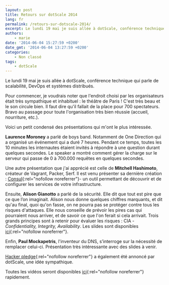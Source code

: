 ```yaml
---
layout: post
title: Retours sur dotScale 2014
lang: fr
permalink: /retours-sur-dotscale-2014/
excerpt: Le lundi 19 mai je suis allée à dotScale, conférence technique qui parle de scalabilité, DevOps et systèmes distribués.
authors:
    - marie
date: '2014-06-04 15:27:59 +0200'
date_gmt: '2014-06-04 13:27:59 +0200'
categories:
    - Non classé
tags:
    - dotScale
---
```


Le lundi 19 mai je suis allée à dotScale, conférence technique qui parle de scalabilité, DevOps et systèmes distribués.

Pour commencer, je voudrais noter que l'endroit choisi par les organisateurs était très sympathique et inhabituel : le théâtre de Paris ! C'est très beau et le son circule bien. Il faut dire qu'il fallait de la place pour 700 spectateurs. Bravo au passage pour toute l'organisation très bien réussie (accueil, nourriture, etc.).

Voici un petit condensé des présentations qui m'ont le plus intéressée.

**Laurence Moroney** a parlé de boys band. Notamment de One Direction qui a organisé un événement qui a duré 7 heures. Pendant ce temps, toutes les 10 minutes les internautes étaient invités à répondre à une question durant quelques secondes. Le speaker a montré comment gérer la charge sur le serveur qui passe de 0 à 700.000 requêtes en quelques secondes.

Une autre présentation que j'ai apprécié est celle de **Mitchell Hashimoto**, créateur de Vagrant, Packer, Serf. Il est venu présenter sa dernière création : [Consul](http://www.consul.io/){:rel="nofollow noreferrer"}- un outil permettant de découvrir et de configurer les services de votre infrastructure.

Ensuite, **Alison Gianotto** a parlé de la sécurité. Elle dit que tout est pire que ce que l’on imaginait. Alison nous donne quelques chiffres marquants, et dit qu'au final, quoi qu'on fasse, on ne pourra pas se protéger contre tous les risques d'attaques. Elle nous conseille de prévoir les pires cas qui pourraient nous arriver, et de savoir ce que l'on ferait si cela arrivait. Trois grands principes sont à retenir pour évaluer les risques : CIA - *Confidentiality, Integrity, Availability*. Les slides sont disponibles [ici](http://fr.slideshare.net/snipeyhead/dotscale-2014){:rel="nofollow noreferrer"}.

Enfin, **Paul Mockapetris**, l'inventeur du DNS, s’interroge sur la nécessité de remplacer celui-ci. Présentation très intéressante avec des slides à venir.

[Hacker pledge](http://www.hackerpledge.org/){:rel="nofollow noreferrer"} a également été annoncé par dotScale, une idée sympathique.

Toutes les vidéos seront disponibles [ici](https://www.youtube.com/user/dotconferences "Chaîne youtube dotConferences"){:rel="nofollow noreferrer"} rapidement.

